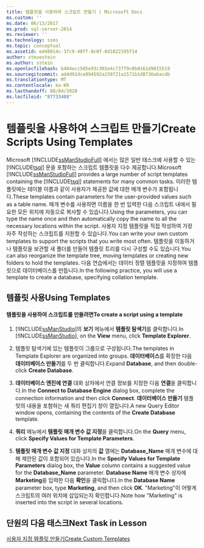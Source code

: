 ```yaml
---
title: 템플릿을 사용하여 스크립트 만들기 | Microsoft Docs
ms.custom: ''
ms.date: 06/13/2017
ms.prod: sql-server-2014
ms.reviewer: ''
ms.technology: ssms
ms.topic: conceptual
ms.assetid: ed48014c-3fc9-48ff-8c0f-8d1822195f14
author: stevestein
ms.author: sstein
ms.openlocfilehash: b404ecc505e93c302e4c737f9c0b0161d9015519
ms.sourcegitcommit: ad4d92dce894592a259721a1571b1d8736abacdb
ms.translationtype: MT
ms.contentlocale: ko-KR
ms.lasthandoff: 08/04/2020
ms.locfileid: "87733408"
---
```

# <a name="create-scripts-using-templates"></a><span data-ttu-id="f4960-102">템플릿을 사용하여 스크립트 만들기</span><span class="sxs-lookup"><span data-stu-id="f4960-102">Create Scripts Using Templates</span></span>
  <span data-ttu-id="f4960-103">Microsoft [!INCLUDE[ssManStudioFull](../../includes/ssmanstudiofull-md.md)] 에서는 많은 일반 태스크에 사용할 수 있는 [!INCLUDE[tsql](../../includes/tsql-md.md)] 문을 포함하는 스크립트 템플릿을 다수 제공합니다.</span><span class="sxs-lookup"><span data-stu-id="f4960-103">Microsoft [!INCLUDE[ssManStudioFull](../../includes/ssmanstudiofull-md.md)] provides a large number of script templates containing the [!INCLUDE[tsql](../../includes/tsql-md.md)] statements for many common tasks.</span></span> <span data-ttu-id="f4960-104">이러한 템플릿에는 테이블 이름과 같이 사용자가 제공한 값에 대한 매개 변수가 포함됩니다.</span><span class="sxs-lookup"><span data-stu-id="f4960-104">These templates contain parameters for the user-provided values such as a table name.</span></span> <span data-ttu-id="f4960-105">매개 변수를 사용하면 이름을 한 번 입력한 다음 스크립트 내에서 필요한 모든 위치에 자동으로 복사할 수 있습니다.</span><span class="sxs-lookup"><span data-stu-id="f4960-105">Using the parameters, you can type the name once and then automatically copy the name to all the necessary locations within the script.</span></span> <span data-ttu-id="f4960-106">사용자 지정 템플릿을 직접 작성하여 가장 자주 작성하는 스크립트를 지원할 수 있습니다.</span><span class="sxs-lookup"><span data-stu-id="f4960-106">You can write your own custom templates to support the scripts that you write most often.</span></span> <span data-ttu-id="f4960-107">템플릿을 이동하거나 템플릿을 보관할 새 폴더를 만들어 템플릿 트리를 다시 구성할 수도 있습니다.</span><span class="sxs-lookup"><span data-stu-id="f4960-107">You can also reorganize the template tree, moving templates or creating new folders to hold the templates.</span></span> <span data-ttu-id="f4960-108">다음 연습에서는 데이터 정렬 템플릿을 지정하여 템플릿으로 데이터베이스를 만듭니다.</span><span class="sxs-lookup"><span data-stu-id="f4960-108">In the following practice, you will use a template to create a database, specifying collation template.</span></span>  
  
## <a name="using-templates"></a><span data-ttu-id="f4960-109">템플릿 사용</span><span class="sxs-lookup"><span data-stu-id="f4960-109">Using Templates</span></span>  
  
#### <a name="to-create-a-script-using-a-template"></a><span data-ttu-id="f4960-110">템플릿을 사용하여 스크립트를 만들려면</span><span class="sxs-lookup"><span data-stu-id="f4960-110">To create a script using a template</span></span>  
  
1.  <span data-ttu-id="f4960-111">[!INCLUDE[ssManStudio](../../includes/ssmanstudio-md.md)]의 **보기** 메뉴에서 **템플릿 탐색기**를 클릭합니다.</span><span class="sxs-lookup"><span data-stu-id="f4960-111">In [!INCLUDE[ssManStudio](../../includes/ssmanstudio-md.md)], on the **View** menu, click **Template Explorer**.</span></span>  
  
2.  <span data-ttu-id="f4960-112">템플릿 탐색기에 있는 템플릿이 그룹으로 구성됩니다.</span><span class="sxs-lookup"><span data-stu-id="f4960-112">The templates in Template Explorer are organized into groups.</span></span> <span data-ttu-id="f4960-113">**데이터베이스**를 확장한 다음 **데이터베이스 만들기**를 두 번 클릭합니다.</span><span class="sxs-lookup"><span data-stu-id="f4960-113">Expand **Database**, and then double-click **Create Database**.</span></span>  
  
3.  <span data-ttu-id="f4960-114">**데이터베이스 엔진에 연결** 대화 상자에서 연결 정보를 지정한 다음 **연결**을 클릭합니다.</span><span class="sxs-lookup"><span data-stu-id="f4960-114">In the **Connect to Database Engine** dialog box, complete the connection information and then click **Connect**.</span></span> <span data-ttu-id="f4960-115">**데이터베이스 만들기** 템플릿의 내용을 포함하는 새 쿼리 편집기 창이 열립니다.</span><span class="sxs-lookup"><span data-stu-id="f4960-115">A new Query Editor window opens, containing the contents of the **Create Database** template.</span></span>  
  
4.  <span data-ttu-id="f4960-116">**쿼리** 메뉴에서 **템플릿 매개 변수 값 지정**을 클릭합니다.</span><span class="sxs-lookup"><span data-stu-id="f4960-116">On the **Query** menu, click **Specify Values for Template Parameters**.</span></span>  
  
5.  <span data-ttu-id="f4960-117">**템플릿 매개 변수 값 지정** 대화 상자의 **값** 열에는 **Database_Name** 매개 변수에 대해 제안된 값이 포함되어 있습니다.</span><span class="sxs-lookup"><span data-stu-id="f4960-117">In the **Specify Values for Template Parameters** dialog box, the **Value** column contains a suggested value for the **Database_Name** parameter.</span></span> <span data-ttu-id="f4960-118">**Database Name** 매개 변수 상자에 **Marketing**을 입력한 다음 **확인**을 클릭합니다.</span><span class="sxs-lookup"><span data-stu-id="f4960-118">In the **Database Name** parameter box, type **Marketing**, and then click **OK**.</span></span> <span data-ttu-id="f4960-119">"Marketing"이 어떻게 스크립트의 여러 위치에 삽입되는지 확인합니다.</span><span class="sxs-lookup"><span data-stu-id="f4960-119">Note how "Marketing" is inserted into the script in several locations.</span></span>  
  
## <a name="next-task-in-lesson"></a><span data-ttu-id="f4960-120">단원의 다음 태스크</span><span class="sxs-lookup"><span data-stu-id="f4960-120">Next Task in Lesson</span></span>  
 [<span data-ttu-id="f4960-121">사용자 지정 템플릿 만들기</span><span class="sxs-lookup"><span data-stu-id="f4960-121">Create Custom Templates</span></span>](lesson-3-2-create-custom-templates.md)  
  
  
